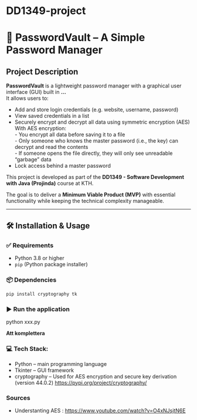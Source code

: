 # DD1349-project


# 🔐 PasswordVault – A Simple Password Manager

## Project Description
**PasswordVault** is a lightweight password manager with a graphical user interface (GUI) built in **...**  
It allows users to:
- Add and store login credentials (e.g. website, username, password)
- View saved credentials in a list
- Securely encrypt and decrypt all data using symmetric encryption (AES)  
With AES encryption:  
	  -	You encrypt all data before saving it to a file  
	  -	Only someone who knows the master password (i.e., the key) can decrypt and read the contents  
	  -	If someone opens the file directly, they will only see unreadable “garbage” data  
- Lock access behind a master password

This project is developed as part of the **DD1349 - Software Development with Java (Projinda)** course at KTH.

The goal is to deliver a **Minimum Viable Product (MVP)** with essential functionality while keeping the technical complexity manageable.

---

## 🛠 Installation & Usage

### ✅ Requirements

- Python 3.8 or higher
- `pip` (Python package installer)

### 📦 Dependencies
```bash
pip install cryptography tk
```
### ▶️ Run the application
python xxx.py

**Att komplettera**

### 💻 Tech Stack: 
- Python – main programming language
- Tkinter – GUI framework
- cryptography – Used for AES encryption and secure key derivation (version 44.0.2) https://pypi.org/project/cryptography/

### Sources
- Understanting AES : https://www.youtube.com/watch?v=O4xNJsjtN6E
